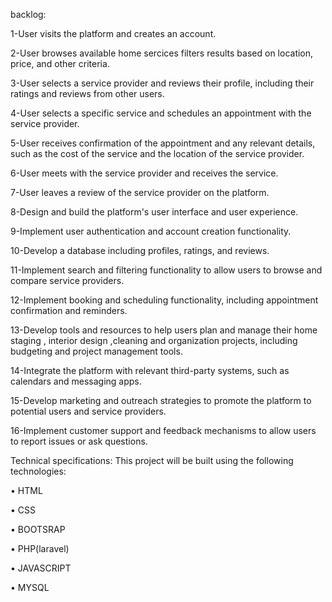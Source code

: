 backlog:

1-User visits the platform and creates an account.

2-User browses available home sercices filters results based on location, price, and other criteria.

3-User selects a service provider and reviews their profile, including their ratings and reviews from other users.

4-User selects a specific service and schedules an appointment with the service provider.

5-User receives confirmation of the appointment and any relevant details, such as the cost of the service and the location of the service provider.

6-User meets with the service provider and receives the service.

7-User leaves a review of the service provider on the platform.

8-Design and build the platform's user interface and user experience.

9-Implement user authentication and account creation functionality.

10-Develop a database including profiles, ratings, and reviews.

11-Implement search and filtering functionality to allow users to browse and compare service providers.

12-Implement booking and scheduling functionality, including appointment confirmation and reminders.

13-Develop tools and resources to help users plan and manage their home staging , interior design ,cleaning and organization projects, including budgeting and project management tools.

14-Integrate the platform with relevant third-party systems, such as calendars and messaging apps.

15-Develop marketing and outreach strategies to promote the platform to potential users and service providers.

16-Implement customer support and feedback mechanisms to allow users to report issues or ask questions.


Technical specifications:
 This project will be built using the following technologies:

•    HTML 

•    CSS

•    BOOTSRAP

•    PHP(laravel)

•    JAVASCRIPT

•    MYSQL